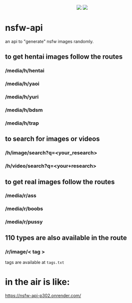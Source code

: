 <p align="center">
 <img src="https://raw.githubusercontent.com/MicaelliMedeiros/micaellimedeiros/master/image/computer-illustration.png"/>

<img src="https://img.shields.io/badge/TypeScript-black?style=for-the-badge&logo=typescript&logoColor=white"/>
</p>

# nsfw-api
an api to "generate" nsfw images randomly. 

## to get hentai images follow the routes 
### /media/h/hentai
### /media/h/yaoi
### /media/h/yuri
### /media/h/bdsm
### /media/h/trap

## to search for images or videos 
### /h/image/search?q=<your_research>
### /h/video/search?q=<your+research>

## to get real images follow the routes 
### /media/r/ass
### /media/r/boobs
### /media/r/pussy

## 110 types are also available in the route 
### /r/image/< tag >
tags are available at `tags.txt`
  
# in the air is like: 
https://nsfw-api-p302.onrender.com/
